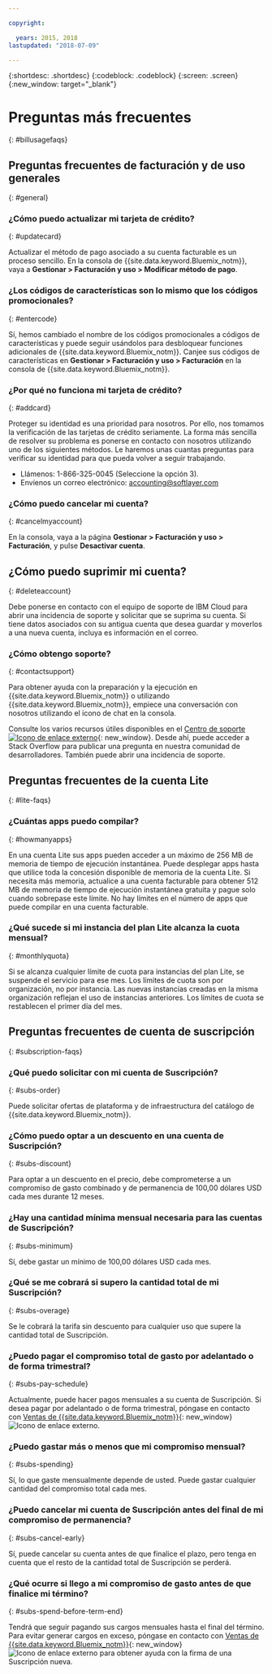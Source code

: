 ```yaml
---

copyright:

  years: 2015, 2018
lastupdated: "2018-07-09"

---
```


{:shortdesc: .shortdesc}
{:codeblock: .codeblock}
{:screen: .screen}
{:new_window: target="_blank"}

# Preguntas más frecuentes
{: #billusagefaqs} 

## Preguntas frecuentes de facturación y de uso generales
{: #general}

### ¿Cómo puedo actualizar mi tarjeta de crédito?
{: #updatecard}

Actualizar el método de pago asociado a su cuenta facturable es un proceso sencillo. En la consola de {{site.data.keyword.Bluemix_notm}}, vaya a **Gestionar > Facturación y uso > Modificar método de pago**. 

### ¿Los códigos de características son lo mismo que los códigos promocionales? 
{: #entercode}

Sí, hemos cambiado el nombre de los códigos promocionales a códigos de características y puede seguir usándolos para desbloquear funciones adicionales de {{site.data.keyword.Bluemix_notm}}. Canjee sus códigos de características en **Gestionar > Facturación y uso > Facturación** en la consola de {{site.data.keyword.Bluemix_notm}}. 

### ¿Por qué no funciona mi tarjeta de crédito?
{: #addcard}

Proteger su identidad es una prioridad para nosotros. Por ello, nos tomamos la verificación de las tarjetas de crédito seriamente. La forma más sencilla de resolver su problema es ponerse en contacto con nosotros utilizando uno de los siguientes métodos. Le haremos unas cuantas preguntas para verificar su identidad para que pueda volver a seguir trabajando. 

   * Llámenos: 1-866-325-0045 (Seleccione la opción 3).
   * Envíenos un correo electrónico: accounting@softlayer.com

### ¿Cómo puedo cancelar mi cuenta?
{: #cancelmyaccount}

En la consola, vaya a la página **Gestionar > Facturación y uso > Facturación**, y pulse **Desactivar cuenta**.

## ¿Cómo puedo suprimir mi cuenta?
{: #deleteaccount}

Debe ponerse en contacto con el equipo de soporte de IBM Cloud para abrir una incidencia de soporte y solicitar que se suprima su cuenta. Si tiene datos asociados con su antigua cuenta que desea guardar y moverlos a una nueva cuenta, incluya es información en el correo.

### ¿Cómo obtengo soporte?
{: #contactsupport}

Para obtener ayuda con la preparación y la ejecución en {{site.data.keyword.Bluemix_notm}} o utilizando {{site.data.keyword.Bluemix_notm}}, empiece una conversación con nosotros utilizando el icono de chat en la consola. 

Consulte los varios recursos útiles disponibles en el [Centro de soporte ![Icono de enlace externo](../icons/launch-glyph.svg)](https://console.bluemix.net/unifiedsupport/supportcenter){: new_window}. Desde ahí, puede acceder a Stack Overflow para publicar una pregunta en nuestra comunidad de desarrolladores. También puede abrir una incidencia de soporte.  

## Preguntas frecuentes de la cuenta Lite
{: #lite-faqs}

### ¿Cuántas apps puedo compilar?
{: #howmanyapps}

En una cuenta Lite sus apps pueden acceder a un máximo de 256 MB de memoria de tiempo de ejecución instantánea. Puede desplegar apps hasta que utilice toda la concesión disponible de memoria de la cuenta Lite. Si necesita más memoria, actualice a una cuenta facturable para obtener 512 MB de memoria de tiempo de ejecución instantánea gratuita y pague solo cuando sobrepase este límite. No hay límites en el número de apps que puede compilar en una cuenta facturable.

### ¿Qué sucede si mi instancia del plan Lite alcanza la cuota mensual?
{: #monthlyquota}

Si se alcanza cualquier límite de cuota para instancias del plan Lite, se suspende el servicio para ese mes. Los límites de cuota son por organización, no por instancia. Las nuevas instancias creadas en la misma organización reflejan el uso de instancias anteriores. Los límites de cuota se restablecen el primer día del mes.

## Preguntas frecuentes de cuenta de suscripción
{: #subscription-faqs}

### ¿Qué puedo solicitar con mi cuenta de Suscripción? 
{: #subs-order}

Puede solicitar ofertas de plataforma y de infraestructura del catálogo de {{site.data.keyword.Bluemix_notm}}.

### ¿Cómo puedo optar a un descuento en una cuenta de Suscripción? 
{: #subs-discount}

Para optar a un descuento en el precio, debe comprometerse a un compromiso de gasto combinado y de permanencia de 100,00 dólares USD cada mes durante 12 meses. 

### ¿Hay una cantidad mínima mensual necesaria para las cuentas de Suscripción? 
{: #subs-minimum}

Sí, debe gastar un mínimo de 100,00 dólares USD cada mes.

### ¿Qué se me cobrará si supero la cantidad total de mi Suscripción?
{: #subs-overage}

Se le cobrará la tarifa sin descuento para cualquier uso que supere la cantidad total de Suscripción.

### ¿Puedo pagar el compromiso total de gasto por adelantado o de forma trimestral?
{: #subs-pay-schedule}

Actualmente, puede hacer pagos mensuales a su cuenta de Suscripción. Si desea pagar por adelantado o de forma trimestral, póngase en contacto con [Ventas de {{site.data.keyword.Bluemix_notm}}](https://www.ibm.com/cloud-computing/bluemix/contact-us){: new_window} ![Icono de enlace externo](../icons/launch-glyph.svg).

### ¿Puedo gastar más o menos que mi compromiso mensual?  
{: #subs-spending}

Sí, lo que gaste mensualmente depende de usted. Puede gastar cualquier cantidad del compromiso total cada mes. 

### ¿Puedo cancelar mi cuenta de Suscripción antes del final de mi compromiso de permanencia?  
{: #subs-cancel-early}

Sí, puede cancelar su cuenta antes de que finalice el plazo, pero tenga en cuenta que el resto de la cantidad total de Suscripción se perderá. 

### ¿Qué ocurre si llego a mi compromiso de gasto antes de que finalice mi término?  
{: #subs-spend-before-term-end}

Tendrá que seguir pagando sus cargos mensuales hasta el final del término. Para evitar generar cargos en exceso, póngase en contacto con [Ventas de {{site.data.keyword.Bluemix_notm}}](https://www.ibm.com/cloud-computing/bluemix/contact-us){: new_window} ![Icono de enlace externo](../icons/launch-glyph.svg) para obtener ayuda con la firma de una Suscripción nueva. 















